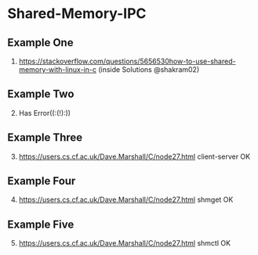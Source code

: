# Shared-Memory-IPC

## Example One
1. https://stackoverflow.com/questions/5656530how-to-use-shared-memory-with-linux-in-c     (inside Solutions @shakram02)

## Example Two
2. Has Error((:(!):))

## Example Three
3. https://users.cs.cf.ac.uk/Dave.Marshall/C/node27.html    client-server OK

## Example Four
4. https://users.cs.cf.ac.uk/Dave.Marshall/C/node27.html    shmget OK

## Example Five
5. https://users.cs.cf.ac.uk/Dave.Marshall/C/node27.html    shmctl OK
